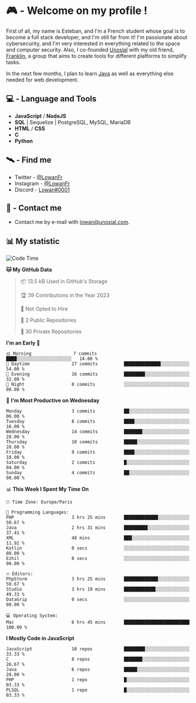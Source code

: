 # 🎮 - Welcome on my profile !
First of all, my name is Esteban, and I'm a French student whose goal is to become a full stack developer, and I'm still far from it!
I'm passionate about cybersecurity, and I'm very interested in everything related to the space and computer security.
Also, I co-founded [Unosial](https://github.com/Unosial) with my old friend, [Franklin](https://github.com/AbaFranklin/), a group that aims to create tools for different platforms to simplify tasks. 

In the next few months, I plan to learn [Java](https://www.java.com/) as well as everything else needed for web development.




## 💻 - Language and Tools
- **JavaScript** / **NodeJS**
- **SQL** | Sequelize | PostgreSQL, MySQL, MariaDB
- **HTML** / **CSS**
- **C**
- **Python**

## 🛰️ - Find me

 - Twitter - [@LowanFr](https://twitter.com/LowanFr/)
 - Instagram - [@LowanFr](https://instagram.com/LowanFr)
 - Discord -  [Lowan#0001](https://unosial.bio/Lowan)
 
## 📡 - Contact me
 - Contact me by e-mail with [lowan@unosial.com](mailto:lowan@unosial.com).

## 📊 My statistic
<!--START_SECTION:waka-->
![Code Time](http://img.shields.io/badge/Code%20Time-593%20hrs%201%20min-blue)

**🐱 My GitHub Data** 

> 📦 13.5 kB Used in GitHub's Storage 
 > 
> 🏆 39 Contributions in the Year 2023
 > 
> 🚫 Not Opted to Hire
 > 
> 📜 2 Public Repositories 
 > 
> 🔑 30 Private Repositories 
 > 
**I'm an Early 🐤** 

```text
🌞 Morning                7 commits           ████░░░░░░░░░░░░░░░░░░░░░   14.00 % 
🌆 Daytime                27 commits          ██████████████░░░░░░░░░░░   54.00 % 
🌃 Evening                16 commits          ████████░░░░░░░░░░░░░░░░░   32.00 % 
🌙 Night                  0 commits           ░░░░░░░░░░░░░░░░░░░░░░░░░   00.00 % 
```
📅 **I'm Most Productive on Wednesday** 

```text
Monday                   3 commits           ██░░░░░░░░░░░░░░░░░░░░░░░   06.00 % 
Tuesday                  8 commits           ████░░░░░░░░░░░░░░░░░░░░░   16.00 % 
Wednesday                14 commits          ███████░░░░░░░░░░░░░░░░░░   28.00 % 
Thursday                 10 commits          █████░░░░░░░░░░░░░░░░░░░░   20.00 % 
Friday                   9 commits           ████░░░░░░░░░░░░░░░░░░░░░   18.00 % 
Saturday                 2 commits           █░░░░░░░░░░░░░░░░░░░░░░░░   04.00 % 
Sunday                   4 commits           ██░░░░░░░░░░░░░░░░░░░░░░░   08.00 % 
```


📊 **This Week I Spent My Time On** 

```text
🕑︎ Time Zone: Europe/Paris

💬 Programming Languages: 
PHP                      3 hrs 25 mins       █████████████░░░░░░░░░░░░   50.67 % 
Java                     2 hrs 31 mins       █████████░░░░░░░░░░░░░░░░   37.41 % 
XML                      48 mins             ███░░░░░░░░░░░░░░░░░░░░░░   11.92 % 
Kotlin                   0 secs              ░░░░░░░░░░░░░░░░░░░░░░░░░   00.00 % 
Ezhil                    0 secs              ░░░░░░░░░░░░░░░░░░░░░░░░░   00.00 % 

🔥 Editors: 
PhpStorm                 3 hrs 25 mins       █████████████░░░░░░░░░░░░   50.67 % 
Studio                   3 hrs 19 mins       ████████████░░░░░░░░░░░░░   49.33 % 
DataGrip                 0 secs              ░░░░░░░░░░░░░░░░░░░░░░░░░   00.00 % 

💻 Operating System: 
Mac                      6 hrs 45 mins       █████████████████████████   100.00 % 
```

**I Mostly Code in JavaScript** 

```text
JavaScript               10 repos            ████████░░░░░░░░░░░░░░░░░   33.33 % 
C                        8 repos             ███████░░░░░░░░░░░░░░░░░░   26.67 % 
Java                     6 repos             █████░░░░░░░░░░░░░░░░░░░░   20.00 % 
PHP                      1 repo              █░░░░░░░░░░░░░░░░░░░░░░░░   03.33 % 
PLSQL                    1 repo              █░░░░░░░░░░░░░░░░░░░░░░░░   03.33 % 
```




<!--END_SECTION:waka-->
